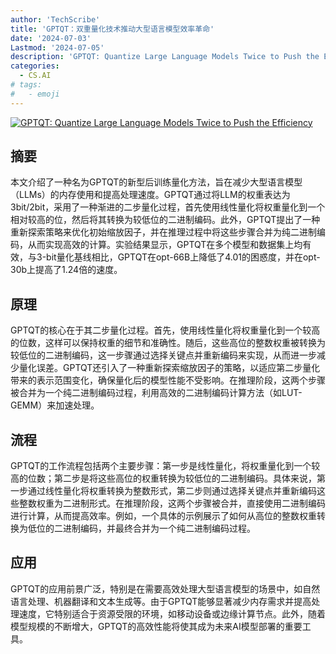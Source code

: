```yaml
---
author: 'TechScribe'
title: 'GPTQT：双重量化技术推动大型语言模型效率革命'
date: '2024-07-03'
Lastmod: '2024-07-05'
description: 'GPTQT: Quantize Large Language Models Twice to Push the Efficiency'
categories:
  - CS.AI
# tags:
#   - emoji
---
```


[![GPTQT: Quantize Large Language Models Twice to Push the Efficiency](https://arxiv-research-1301205113.cos.ap-guangzhou.myqcloud.com/images/2407.02891v1.pdf_0.jpg)](https://arxiv.org/abs/2407.02891v1)

## 摘要

本文介绍了一种名为GPTQT的新型后训练量化方法，旨在减少大型语言模型（LLMs）的内存使用和提高处理速度。GPTQT通过将LLM的权重表达为3bit/2bit，采用了一种渐进的二步量化过程，首先使用线性量化将权重量化到一个相对较高的位，然后将其转换为较低位的二进制编码。此外，GPTQT提出了一种重新探索策略来优化初始缩放因子，并在推理过程中将这些步骤合并为纯二进制编码，从而实现高效的计算。实验结果显示，GPTQT在多个模型和数据集上均有效，与3-bit量化基线相比，GPTQT在opt-66B上降低了4.01的困惑度，并在opt-30b上提高了1.24倍的速度。<!--more-->

## 原理

GPTQT的核心在于其二步量化过程。首先，使用线性量化将权重量化到一个较高的位数，这样可以保持权重的细节和准确性。随后，这些高位的整数权重被转换为较低位的二进制编码，这一步骤通过选择关键点并重新编码来实现，从而进一步减少量化误差。GPTQT还引入了一种重新探索缩放因子的策略，以适应第二步量化带来的表示范围变化，确保量化后的模型性能不受影响。在推理阶段，这两个步骤被合并为一个纯二进制编码过程，利用高效的二进制编码计算方法（如LUT-GEMM）来加速处理。

## 流程

GPTQT的工作流程包括两个主要步骤：第一步是线性量化，将权重量化到一个较高的位数；第二步是将这些高位的权重转换为较低位的二进制编码。具体来说，第一步通过线性量化将权重转换为整数形式，第二步则通过选择关键点并重新编码这些整数权重为二进制形式。在推理阶段，这两个步骤被合并，直接使用二进制编码进行计算，从而提高效率。例如，一个具体的示例展示了如何从高位的整数权重转换为低位的二进制编码，并最终合并为一个纯二进制编码过程。

## 应用

GPTQT的应用前景广泛，特别是在需要高效处理大型语言模型的场景中，如自然语言处理、机器翻译和文本生成等。由于GPTQT能够显著减少内存需求并提高处理速度，它特别适合于资源受限的环境，如移动设备或边缘计算节点。此外，随着模型规模的不断增大，GPTQT的高效性能将使其成为未来AI模型部署的重要工具。